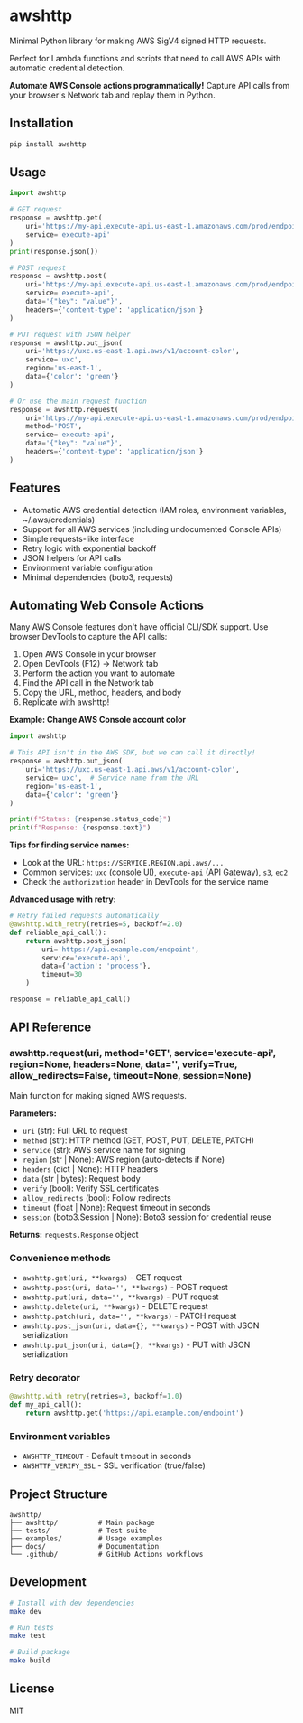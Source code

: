 # awshttp

Minimal Python library for making AWS SigV4 signed HTTP requests.

Perfect for Lambda functions and scripts that need to call AWS APIs with automatic credential detection.

**Automate AWS Console actions programmatically!** Capture API calls from your browser's Network tab and replay them in Python.

## Installation

```sh
pip install awshttp
```

## Usage

```python
import awshttp

# GET request
response = awshttp.get(
    uri='https://my-api.execute-api.us-east-1.amazonaws.com/prod/endpoint',
    service='execute-api'
)
print(response.json())

# POST request
response = awshttp.post(
    uri='https://my-api.execute-api.us-east-1.amazonaws.com/prod/endpoint',
    service='execute-api',
    data='{"key": "value"}',
    headers={'content-type': 'application/json'}
)

# PUT request with JSON helper
response = awshttp.put_json(
    uri='https://uxc.us-east-1.api.aws/v1/account-color',
    service='uxc',
    region='us-east-1',
    data={'color': 'green'}
)

# Or use the main request function
response = awshttp.request(
    uri='https://my-api.execute-api.us-east-1.amazonaws.com/prod/endpoint',
    method='POST',
    service='execute-api',
    data='{"key": "value"}',
    headers={'content-type': 'application/json'}
)
```

## Features

- Automatic AWS credential detection (IAM roles, environment variables, ~/.aws/credentials)
- Support for all AWS services (including undocumented Console APIs)
- Simple requests-like interface
- Retry logic with exponential backoff
- JSON helpers for API calls
- Environment variable configuration
- Minimal dependencies (boto3, requests)

## Automating Web Console Actions

Many AWS Console features don't have official CLI/SDK support. Use browser DevTools to capture the API calls:

1. Open AWS Console in your browser
2. Open DevTools (F12) → Network tab
3. Perform the action you want to automate
4. Find the API call in the Network tab
5. Copy the URL, method, headers, and body
6. Replicate with awshttp!

**Example: Change AWS Console account color**

```python
import awshttp

# This API isn't in the AWS SDK, but we can call it directly!
response = awshttp.put_json(
    uri='https://uxc.us-east-1.api.aws/v1/account-color',
    service='uxc',  # Service name from the URL
    region='us-east-1',
    data={'color': 'green'}
)

print(f"Status: {response.status_code}")
print(f"Response: {response.text}")
```

**Tips for finding service names:**
- Look at the URL: `https://SERVICE.REGION.api.aws/...`
- Common services: `uxc` (console UI), `execute-api` (API Gateway), `s3`, `ec2`
- Check the `authorization` header in DevTools for the service name

**Advanced usage with retry:**

```python
# Retry failed requests automatically
@awshttp.with_retry(retries=5, backoff=2.0)
def reliable_api_call():
    return awshttp.post_json(
        uri='https://api.example.com/endpoint',
        service='execute-api',
        data={'action': 'process'},
        timeout=30
    )

response = reliable_api_call()
```

## API Reference

### awshttp.request(uri, method='GET', service='execute-api', region=None, headers=None, data='', verify=True, allow_redirects=False, timeout=None, session=None)

Main function for making signed AWS requests.

**Parameters:**
- `uri` (str): Full URL to request
- `method` (str): HTTP method (GET, POST, PUT, DELETE, PATCH)
- `service` (str): AWS service name for signing
- `region` (str | None): AWS region (auto-detects if None)
- `headers` (dict | None): HTTP headers
- `data` (str | bytes): Request body
- `verify` (bool): Verify SSL certificates
- `allow_redirects` (bool): Follow redirects
- `timeout` (float | None): Request timeout in seconds
- `session` (boto3.Session | None): Boto3 session for credential reuse

**Returns:** `requests.Response` object

### Convenience methods

- `awshttp.get(uri, **kwargs)` - GET request
- `awshttp.post(uri, data='', **kwargs)` - POST request
- `awshttp.put(uri, data='', **kwargs)` - PUT request
- `awshttp.delete(uri, **kwargs)` - DELETE request
- `awshttp.patch(uri, data='', **kwargs)` - PATCH request
- `awshttp.post_json(uri, data={}, **kwargs)` - POST with JSON serialization
- `awshttp.put_json(uri, data={}, **kwargs)` - PUT with JSON serialization

### Retry decorator

```python
@awshttp.with_retry(retries=3, backoff=1.0)
def my_api_call():
    return awshttp.get('https://api.example.com/endpoint')
```

### Environment variables

- `AWSHTTP_TIMEOUT` - Default timeout in seconds
- `AWSHTTP_VERIFY_SSL` - SSL verification (true/false)

## Project Structure

```
awshttp/
├── awshttp/          # Main package
├── tests/            # Test suite
├── examples/         # Usage examples
├── docs/             # Documentation
└── .github/          # GitHub Actions workflows
```

## Development

```bash
# Install with dev dependencies
make dev

# Run tests
make test

# Build package
make build
```

## License

MIT
